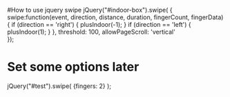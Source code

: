 
#How to use jquery swipe
jQuery("#indoor-box").swipe( {
	swipe:function(event, direction, distance, duration, fingerCount, fingerData) {
		if (direction == 'right') { 
			plusIndoor(-1); 
		}
		if (direction == 'left') { 
			plusIndoor(1); 
		}
	},
	threshold: 100,
	allowPageScroll: 'vertical'		
});

# Set some options later

jQuery("#test").swipe( {fingers: 2} );